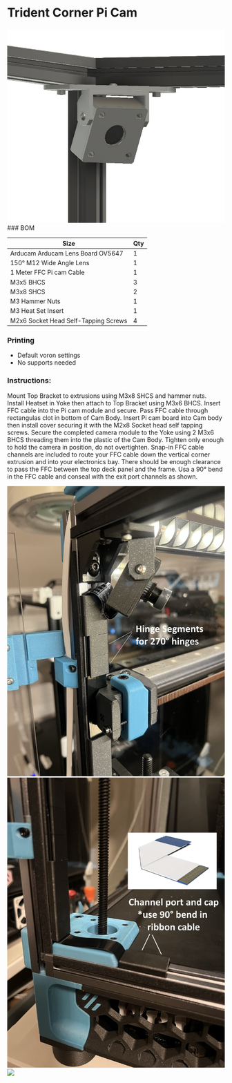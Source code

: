 # Trident Corner Pi Cam 
 ### 

<img src="./Images/Trident Cam Mount.jpg" width=600>
### BOM

Size | Qty
--- | ---
Arducam Arducam Lens Board OV5647    | 1
150° M12 Wide Angle Lens             | 1
1 Meter FFC Pi cam Cable             | 1
M3x5 BHCS                            | 3
M3x8 SHCS                            | 2
M3 Hammer Nuts                       | 1
M3 Heat Set Insert                   | 1
M2x6 Socket Head Self-Tapping Screws | 4

### Printing
  * Default voron settings
  * No supports needed

### Instructions:

Mount Top Bracket to extrusions using M3x8 SHCS and hammer nuts. Install Heatset in Yoke then attach to Top Bracket using M3x6 BHCS. Insert FFC cable into the Pi cam module and secure. Pass FFC cable through rectangulas clot in bottom of Cam Body. Insert Pi cam board into Cam body then install cover securing it with the M2x8 Socket head self tapping screws. Secure the completed camera module to the Yoke using 2 M3x6 BHCS threading them into the plastic of the Cam Body. Tighten only enough to hold the camera in position, do not overtighten. Snap-in FFC cable channels are included to route your FFC cable down the vertical corner extrusion and into your electronics bay. There should be enough clearance to pass the FFC between the top deck panel and the frame. Usa a 90° bend in the FFC cable and conseal with the exit port channels as shown. 
 
<img src="./Images/Main.jpg" width=600>

<img src="./Images/Exit_Port.jpg" width=600>

<img src="./Images/installed.jpeg" width=600>
